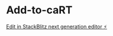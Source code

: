 # Add-to-caRT

[Edit in StackBlitz next generation editor ⚡️](https://stackblitz.com/~/github.com/CodewithGokul/Add-to-caRT)